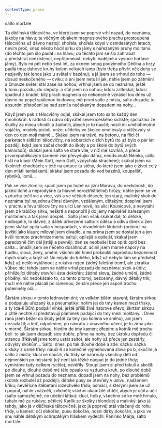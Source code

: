 ```yaml
---
contentType: prose
---
```


<section>

salto mortale

Ta děčínská tělocvična, ve které jsem se poprvé vrhl nazad, do neznáma, jakoby na hlavu; ta věčným oblakem magnesiového prachu prostoupená tělocvična už dávno nestojí: shořela, shořela kdysi v osmdesátých letech; nevím proč, snad někdo hodil sirku do jámy s nařezanými pruhy molitanu (do těchto jam šlo padat i na hlavu; do těchto jam se šlo zahrabat a předstírat neexistenci, nepřítomnost, nebytí: nadějné a vysoce hořlavé jámy). Bylo mi pět nebo šest let, za oknem smog podzimního Děčína a brzy padlá tma; duhové kruhy kolem velkých lamp (bylo třeba přivřít oči; duhy se nezjevily tak lehce jako u světel v bazénu); a já jsem se vrhnul do toho — dosud neskočeného — cviku; a ani jsem netušil jak, náhle jsem po zatmění a čmouze světel stál zase na nohou; vrhnul jsem se do neznáma, ještě k tomu pozadu, do slepoty: a stál jsem na nohou; kdosi zatleskal; kdosi spadnul z bradel; bílý prach magnesia se nekonečně vznášel tou dnes už dávno na popel spálenou budovou; mé první salto z místa, salto dozadu; to absurdní přetočení se nad zemí s nečekaným dopadem na nohy…

Když jsem pak z tělocvičny odjel, skákal jsem toto salto každý den mnohokrát: k radosti či údivu obyvatel severočeského sídliště; spolužáci ze školky za mnou chodili a žadonili, abych je to naučil; nosili mi umělohmotné vojáčky, modely pistolí, nože; učitelky ve školce omdlévaly a stěžovaly si den co den mojí mámě… Skákal jsem na trávě, na betonu, na filci či parketách sídlištní tělocvičny, na kobercích cizích bytů (to už bylo o pár let později, když jsem začal chodit do školy a po škole do bytů svých kamarádů); skákal jsem salta ve staré vile, v níž mě scvrklá, a přece prvorepublikovým šarmem vše převyšující dáma, neodsunutá Němka, učila hrát na klavír (Mein Gott, mein Gott, vzdychala strachem); skákal jsem na školních chodbách; v létě na antuce (u stěny, do které jsem jako o život celý den mlátil tenisákem); skákal jsem pozadu do vod bazénů, koupališť, rybníků, lomů…

Pak se vše zlomilo; spadl jsem po hubě na jižní Moravu, do nevlídnosti, do jakési tiché a neprodyšné (a hlavně neroztříštitelné) hrůzy; náhle jsem se ve vzduchu točil víc a více, výš a ve větších děsech; ten starý, malinký skok do neznáma byl najednou čímsi dávným, vzdáleným, dětským; dospíval jsem v prachu a řevu tělocvičny na ulici Leninově, na ulici Kounicově, a nevytáhl jsem z krabičky sirku, neškrtl a neponořil ji do jámy naplněné nařezaným molitanem: a tak jsem dospěl… Salto jsem však skákal dál; to dětské, nedospělé, to dávné, z dálek přivezené salto: k úděsu a údivu dívek a žen jsem skákal opilá salta v hospodách, v divadelních klubech (potom i na jevišti jako klaun; miloval jsem divadlo, a na prkna jsem se dostal jen a jen kvůli tomuto prachmizernému saltu); opilejší a opilejší, skákal jsem paradoxně čím dál jistěji a pevněji; den se neobešel bez opití: opití bez salta… Snažil jsem se něčeho dosáhnout: učinil jsem marné nápory na hudbu, slova, ženy, umění: všichni ale hned prokoukli naprostou bezcennost mých snah; a když už šlo nejvíc do tuhého, když už nebylo čím se předvést, když už nešlo vytáhnout z rukávu nejen žádný falešný trumf, ale zkrátka vůbec nic: tehdy jsem se náhle vrhal pozadu do neznáma: skok a údiv; přihlížející dětsky otevřeli ústa dokořán; žádná slova, žádné umění, žádné příběhy: nic nedokázalo to, co tento pitomý, bezcenný, dávný dětský trik; muži mě náhle plácali po ramenou; ženám přece jen aspoň trochu potemněly oči…

Škrtám sirkou v tomto lednovém dni; ve velkém bílém stavení; škrtám sirkou a podpaluju uřezaný kus pneumatiky: nořím jej do tmy kamen mezi třísky, a ty (dá-li Bůh) podpálí vlhké, ještě příliš živé habrové dřevo; škrtám sirkou a chtě nechtě si představuji plamínek padající do tmy mezi molitany… Dnes ráno jsem běžel do školy ještě za tmy (po kolena ve sněhu), ani jsem nezavlažil; a teď, odpoledne, po návratu z únavného učení, je tu zima jako v morně. Škrtám sirkou, hledím do tmy kamen; dřepím: a kotník mě trochu bolí: to jak jsem dopadl: sice dobře, přímo na nohy, bez úkroku dopředu či stranou (říkávali jsme tomu ustát salto), ale nohy už přece jen zestárly, odvykly skokům… Salto: dnes: po tak dlouhé době a zde: sázka: sázka s kluky z osmé třídy: naučí-li se konečně vyjmenovaná slova po b, skočím já salto z místa; kluci se naučili, do třídy se nahrnuly všechny děti od nejmenších po nejstarší (už není tak těžké nacpat je do jedné třídy; vymíráme tady celkem rychle); nevěřily. Stoupl jsem si před tabuli a skočil: po dlouhé, dlouhé době mé tělo opsalo ve vzduchu kruh, po dlouhé době jsem se vrhnul pozadu do neznáma: dopadl jsem na nohy, bez problémů (kotník rozbolel až později); dětské pusy se otevřely v údivu, nadšeném křiku; nevěřícné štěbetání rozechvělo třídu; osmáci, s kterými jsem se už i popral, náhle zvážněli, zvlídněli; všichni okamžitě chtěli, abych je učil a učil (salto samozřejmě, ne učební látku): kluci, holky, všechno se ke mně hrnulo, tahalo mě za rukávy; pětiletý Karlík ze školky (blonďatý a malinký: jako já tehdy, jako já v děčínské tělocvičně, jako já poprvé) stál vtlačený do rohu třídy, u kamen: oči dokořán, pusu dokořán, nosní dírky dokořán, a jako ve snu náhle dětským ochraptělým hláskem vydechl: Paninko Márja, salto mortale.

</section>
